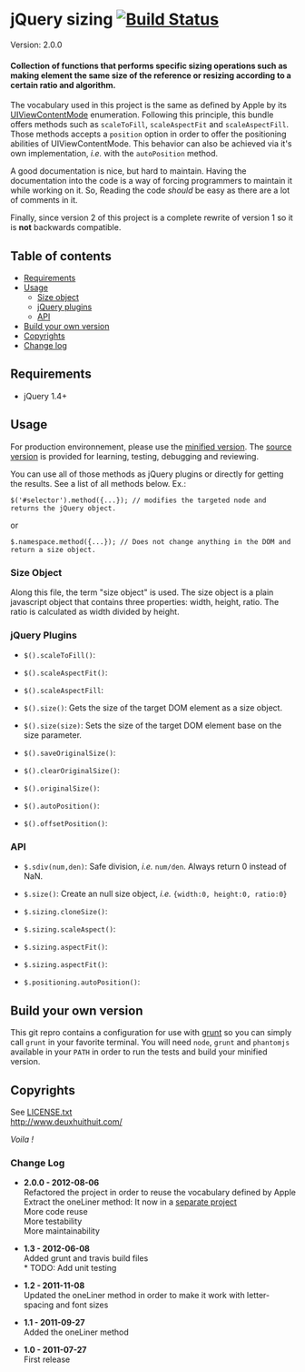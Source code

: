 ﻿# jQuery sizing [![Build Status](https://secure.travis-ci.org/Solutions-Nitriques/jQuery-sizing.png?branch=dev2.0)](http://travis-ci.org/Solutions-Nitriques/jQuery-sizing)

Version: 2.0.0 

#### Collection of functions that performs specific sizing operations such as making element the same size of the reference or resizing according to a certain ratio and algorithm.

The vocabulary used in this project is the same as defined by Apple by its 
[UIViewContentMode](http://developer.apple.com/library/ios/#documentation/uikit/reference/UIView_Class/UIView/UIView.html) enumeration.
Following this principle, this bundle offers methods such as `scaleToFill`, `scaleAspectFit` and `scaleAspectFill`.
Those methods accepts a `position` option in order to offer the positioning abilities of UIViewContentMode.
This behavior can also be achieved via it's own implementation, *i.e.* with the `autoPosition` method.

A good documentation is nice, but hard to maintain. Having the documentation into the code is a way
of forcing programmers to maintain it while working on it. 
So, Reading the code *should* be easy as there are a lot of comments in it.

Finally, since version 2 of this project is a complete rewrite of version 1 so it is **not** backwards compatible.

## Table of contents

- [Requirements](#requirements)
- [Usage](#usage)
	- [Size object](#size-object)
	- [jQuery plugins](#jquery-plugins)
	- [API](#api)
- [Build your own version](#build-your-own-version)
- [Copyrights](#copyrights)
- [Change log](#change-log)

## Requirements

- jQuery 1.4+

## Usage

For production environnement, please use the [minified version](https://github.com/Solutions-Nitriques/jQuery-sizing/blob/master/dist/jquery.sizing.min.js).
The [source version](https://github.com/Solutions-Nitriques/jQuery-sizing/blob/master/src/jquery.sizing.js)
is provided for learning, testing, debugging and reviewing.

You can use all of those methods as jQuery plugins or directly for getting the results.
See a list of all methods below. Ex.:

	$('#selector').method({...}); // modifies the targeted node and returns the jQuery object.

or

	$.namespace.method({...}); // Does not change anything in the DOM and return a size object.

### Size Object

Along this file, the term "size object" is used. The size object is a plain javascript object
that contains three properties: width, height, ratio. The ratio is calculated as width divided by height.
	
### jQuery Plugins
	
- `$().scaleToFill()`: 
- `$().scaleAspectFit()`:
- `$().scaleAspectFill`:

- `$().size()`: Gets the size of the target DOM element as a size object.
- `$().size(size)`: Sets the size of the target DOM element base on the size parameter.

- `$().saveOriginalSize()`:
- `$().clearOriginalSize()`:
- `$().originalSize()`:

- `$().autoPosition()`: 
- `$().offsetPosition()`:	
	
### API

- `$.sdiv(num,den)`: Safe division, *i.e.* `num/den`. Always return 0 instead of NaN.
- `$.size()`: Create an null size object, *i.e.* `{width:0, height:0, ratio:0}`

- `$.sizing.cloneSize()`:
- `$.sizing.scaleAspect()`:
- `$.sizing.aspectFit()`:
- `$.sizing.aspectFit()`:

- `$.positioning.autoPosition()`:

## Build your own version

This git repro contains a configuration for use with [grunt](https://github.com/cowboy/grunt)
so you can simply call `grunt` in your favorite terminal. You will need `node`, `grunt` and `phantomjs` 
available in your `PATH` in order to run the tests and build your minified version.

## Copyrights

See [LICENSE.txt](https://github.com/Solutions-Nitriques/jQuery-sizing/blob/master/LICENSE.txt)      
<http://www.deuxhuithuit.com/>

*Voila !*

### Change Log

- **2.0.0 - 2012-08-06**       
  Refactored the project in order to reuse the vocabulary defined by Apple     
  Extract the oneLiner method: It now in a [separate project](https://github.com/DeuxHuitHuit/jQuery-one-liner)     
  More code reuse      
  More testability     
  More maintainability

- **1.3 - 2012-06-08**       
  Added grunt and travis build files      
  \* TODO: Add unit testing

- **1.2 - 2011-11-08**    
  Updated the oneLiner method in order to make it work with letter-spacing and font sizes

- **1.1 - 2011-09-27**    
  Added the oneLiner method

- **1.0 - 2011-07-27**    
  First release
  